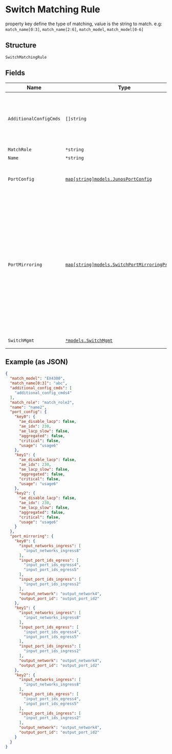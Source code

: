 
# Switch Matching Rule

property key define the type of matching, value is the string to match. e.g: `match_name[0:3]`, `match_name[2:6]`, `match_model`,  `match_model[0-6]`

## Structure

`SwitchMatchingRule`

## Fields

| Name | Type | Tags | Description |
|  --- | --- | --- | --- |
| `AdditionalConfigCmds` | `[]string` | Optional | additional CLI commands to append to the generated Junos config<br><br>**Note**: no check is done |
| `MatchRole` | `*string` | Optional | role to match |
| `Name` | `*string` | Optional | - |
| `PortConfig` | [`map[string]models.JunosPortConfig`](../../doc/models/junos-port-config.md) | Optional | Propery key is the interface name or interface range |
| `PortMirroring` | [`map[string]models.SwitchPortMirroringProperty`](../../doc/models/switch-port-mirroring-property.md) | Optional | Property key is the port mirroring instance name<br>port_mirroring can be added under device/site settings. It takes interface and ports as input for ingress, interface as input for egress and can take interface and port as output. |
| `SwitchMgmt` | [`*models.SwitchMgmt`](../../doc/models/switch-mgmt.md) | Optional | Switch settings |

## Example (as JSON)

```json
{
  "match_model": "EX4300",
  "match_name[0:3]": "abc",
  "additional_config_cmds": [
    "additional_config_cmds4"
  ],
  "match_role": "match_role2",
  "name": "name2",
  "port_config": {
    "key0": {
      "ae_disable_lacp": false,
      "ae_idx": 230,
      "ae_lacp_slow": false,
      "aggregated": false,
      "critical": false,
      "usage": "usage6"
    },
    "key1": {
      "ae_disable_lacp": false,
      "ae_idx": 230,
      "ae_lacp_slow": false,
      "aggregated": false,
      "critical": false,
      "usage": "usage6"
    },
    "key2": {
      "ae_disable_lacp": false,
      "ae_idx": 230,
      "ae_lacp_slow": false,
      "aggregated": false,
      "critical": false,
      "usage": "usage6"
    }
  },
  "port_mirroring": {
    "key0": {
      "input_networks_ingress": [
        "input_networks_ingress8"
      ],
      "input_port_ids_egress": [
        "input_port_ids_egress4",
        "input_port_ids_egress5"
      ],
      "input_port_ids_ingress": [
        "input_port_ids_ingress2"
      ],
      "output_network": "output_network4",
      "output_port_id": "output_port_id2"
    },
    "key1": {
      "input_networks_ingress": [
        "input_networks_ingress8"
      ],
      "input_port_ids_egress": [
        "input_port_ids_egress4",
        "input_port_ids_egress5"
      ],
      "input_port_ids_ingress": [
        "input_port_ids_ingress2"
      ],
      "output_network": "output_network4",
      "output_port_id": "output_port_id2"
    },
    "key2": {
      "input_networks_ingress": [
        "input_networks_ingress8"
      ],
      "input_port_ids_egress": [
        "input_port_ids_egress4",
        "input_port_ids_egress5"
      ],
      "input_port_ids_ingress": [
        "input_port_ids_ingress2"
      ],
      "output_network": "output_network4",
      "output_port_id": "output_port_id2"
    }
  }
}
```

